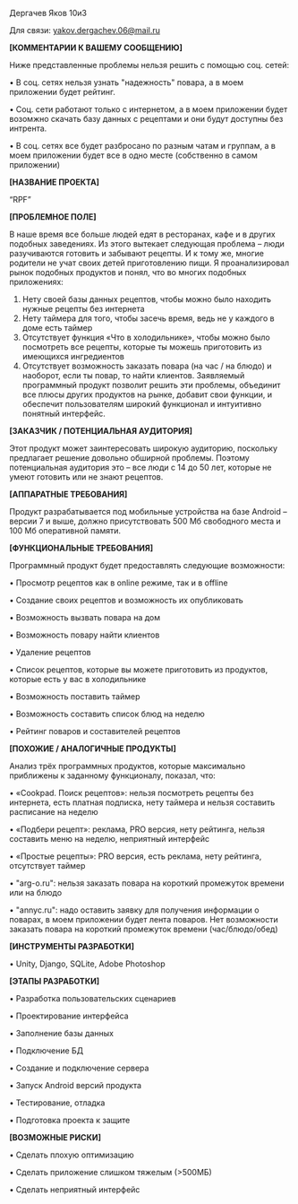 Дергачев Яков 10и3

Для связи: yakov.dergachev.06@mail.ru

**[КОММЕНТАРИИ К ВАШЕМУ СООБЩЕНИЮ]**

Ниже представленные проблемы нельзя решить с помощью соц. сетей:

• В соц. сетях нельзя узнать "надежность" повара, а в моем приложении будет рейтинг.

• Соц. сети работают только с интернетом, а в моем приложении будет возомжно скачать базу данных с рецептами и они будут доступны без интрента.

• В соц. сетях все будет разбросано по разным чатам и группам, а в моем приложении будет все в одно месте (собственно в самом приложении)


**[НАЗВАНИЕ ПРОЕКТА]**

“RPF”

**[ПРОБЛЕМНОЕ ПОЛЕ]**

В наше время все больше людей едят в ресторанах, кафе и в других подобных заведениях. Из этого вытекает следующая проблема – люди разучиваются готовить и забывают рецепты. И к тому же, многие родители не учат своих детей приготовлению пищи. Я проанализировал рынок подобных продуктов и понял, что во многих подобных приложениях:
1)	Нету своей базы данных рецептов, чтобы можно было находить нужные рецепты без интернета
2)	Нету таймера для того, чтобы засечь время, ведь не у каждого в доме есть таймер
3)	Отсутствует функция «Что в холодильнике», чтобы можно было посмотреть все рецепты, которые ты можешь приготовить из имеющихся ингредиентов
4)	Отсутствует возможность заказать повара (на час / на блюдо) и наоборот, если ты повар, то найти клиентов.
Заявляемый программный продукт позволит решить эти проблемы, объединит все плюсы других продуктов на рынке, добавит свои функции, и обеспечит пользователям широкий функционал и интуитивно понятный интерфейс.

**[ЗАКАЗЧИК / ПОТЕНЦИАЛЬНАЯ АУДИТОРИЯ]**

Этот продукт может заинтересовать широкую аудиторию, поскольку предлагает решение довольно обширной проблемы. Поэтому потенциальная аудитория это – все люди с 14 до 50 лет, которые не умеют готовить или не знают рецептов.

**[АППАРАТНЫЕ ТРЕБОВАНИЯ]**

Продукт разрабатывается под мобильные устройства на базе Android – версии 7 и выше, должно присутствовать 500 Мб свободного места и 100 Мб оперативной памяти.

**[ФУНКЦИОНАЛЬНЫЕ ТРЕБОВАНИЯ]**

Программный продукт будет предоставлять следующие возможности:

•	Просмотр рецептов как в online режиме, так и в offline

•	Создание своих рецептов и возможность их опубликовать

•	Возможность вызвать повара на дом

•	Возможность повару найти клиентов

•	Удаление рецептов 

•	Список рецептов, которые вы можете приготовить из продуктов, которые есть у вас в холодильнике

•	Возможность поставить таймер

•	Возможность составить список блюд на неделю

•	Рейтинг поваров и составителей рецептов


**[ПОХОЖИЕ / АНАЛОГИЧНЫЕ ПРОДУКТЫ]**

Анализ трёх программных продуктов, которые максимально приближены к заданному функционалу, показал, что:

•	«Cookpad. Поиск рецептов»: нельзя посмотреть рецепты без интернета, есть платная подписка, нету таймера и нельзя составить расписание на неделю

•	«Подбери рецепт»: реклама, PRO версия, нету рейтинга, нельзя составить меню на неделю, неприятный интерфейс

•	«Простые рецепты»: PRO версия, есть реклама, нету рейтинга, отсутствует таймер

• "arg-o.ru": нельзя заказать повара на короткий промежуток времени или на блюдо

• "annyc.ru": надо оставить заявку для получения информации о поварах, в моем приложении будет лента поваров. Нет возможности заказать повара на короткий промежуток времени (час/блюдо/обед)

**[ИНСТРУМЕНТЫ РАЗРАБОТКИ]**

•	Unity, Django, SQLite, Adobe Photoshop

**[ЭТАПЫ РАЗРАБОТКИ]**

•	Разработка пользовательских сценариев

•	Проектирование интерфейса

•	Заполнение базы данных

•	Подключение БД

•	Создание и подключение сервера

•	Запуск Android версий продукта

•	Тестирование, отладка

•	Подготовка проекта к защите


**[ВОЗМОЖНЫЕ РИСКИ]**

•	Сделать плохую оптимизацию

•	Сделать приложение слишком тяжелым (>500МБ)

•	Сделать неприятный интерфейс

